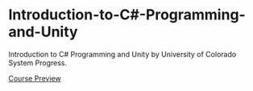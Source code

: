 # Introduction-to-C#-Programming-and-Unity
Introduction to C# Programming and Unity by University of Colorado System Progress.

[Course Preview](https://www.coursera.org/learn/introduction-programming-unity/home/welcome)
